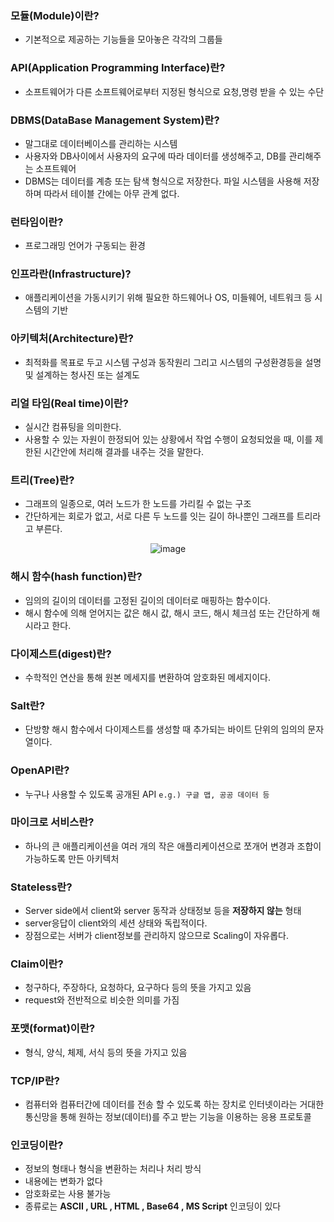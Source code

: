 ### 모듈(Module)이란?
- 기본적으로 제공하는 기능들을 모아놓은 각각의 그룹들<br>
### API(Application Programming Interface)란?
- 소프트웨어가 다른 소프트웨어로부터 지정된 형식으로 요청,명령 받을 수 있는 수단
### DBMS(DataBase Management System)란?
- 말그대로 데이터베이스를 관리하는 시스템
- 사용자와 DB사이에서 사용자의 요구에 따라 데이터를 생성해주고, DB를 관리해주는 소프트웨어
- DBMS는 데이터를 계층 또는 탐색 형식으로 저장한다. 파일 시스템을 사용해 저장하며 따라서 테이블 간에는 아무 관계 없다.
### 런타임이란?
- 프로그래밍 언어가 구동되는 환경
### 인프라란(Infrastructure)?
- 애플리케이션을 가동시키기 위해 필요한 하드웨어나 OS, 미들웨어, 네트워크 등 시스템의 기반
### 아키텍처(Architecture)란?
- 최적화를 목표로 두고 시스템 구성과 동작원리 그리고 시스템의 구성환경등을 설명 및 설계하는 청사진 또는 설계도
### 리얼 타임(Real time)이란?
- 실시간 컴퓨팅을 의미한다.
- 사용할 수 있는 자원이 한정되어 있는 상황에서 작업 수행이 요청되었을 때, 이를 제한된 시간안에 처리해 결과를 내주는 것을 말한다.
### 트리(Tree)란?
- 그래프의 일종으로, 여러 노드가 한 노드를 가리킬 수 없는 구조
- 간단하게는 회로가 없고, 서로 다른 두 노드를 잇는 길이 하나뿐인 그래프를 트리라고 부른다.
<div align="center">

  ![image](https://user-images.githubusercontent.com/68471917/113801304-87d80500-9793-11eb-8551-98bf42812764.png)
</div>

### 해시 함수(hash function)란?
- 임의의 길이의 데이터를 고정된 길이의 데이터로 매핑하는 함수이다.
- 해시 함수에 의해 얻어지는 값은 해시 값, 해시 코드, 해시 체크섬 또는 간단하게 해시라고 한다.

### 다이제스트(digest)란?
- 수학적인 연산을 통해 원본 메세지를 변환하여 암호화된 메세지이다.
### Salt란?
- 단방향 해시 함수에서 다이제스트를 생성할 때 추가되는 바이트 단위의 임의의 문자열이다.
### OpenAPI란?
- 누구나 사용할 수 있도록 공개된 API
`e.g.) 구글 맵, 공공 데이터 등`
### 마이크로 서비스란?
- 하나의 큰 애플리케이션을 여러 개의 작은 애플리케이션으로 쪼개어 변경과 조합이 가능하도록 만든 아키텍처
### Stateless란?
- Server side에서 client와 server 동작과 상태정보 등을 **저장하지 않는** 형태
- server응답이 client와의 세션 상태와 독립적이다.
- 장점으로는 서버가 client정보를 관리하지 않으므로 Scaling이 자유롭다.
### Claim이란?
- 청구하다, 주장하다, 요청하다, 요구하다 등의 뜻을 가지고 있음
- request와 전반적으로 비슷한 의미를 가짐
### 포맷(format)이란?
- 형식, 양식, 체제, 서식 등의 뜻을 가지고 있음
### TCP/IP란?
- 컴퓨터와 컴퓨터간에 데이터를 전송 할 수 있도록 하는 장치로 인터넷이라는 거대한 통신망을 통해 원하는 정보(데이터)를 주고 받는 기능을 이용하는 응용 프로토콜
### 인코딩이란?
- 정보의 형태나 형식을 변환하는 처리나 처리 방식
- 내용에는 변화가 없다
- 암호화로는 사용 불가능
- 종류로는 **ASCII , URL , HTML , Base64 , MS Script** 인코딩이 있다